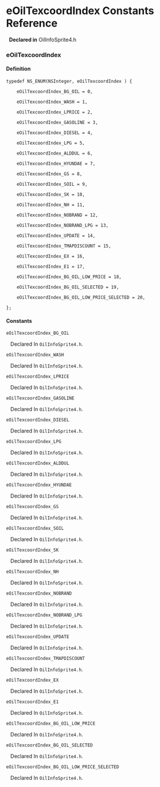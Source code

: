 # eOilTexcoordIndex Constants Reference

&nbsp;&nbsp;**Declared in** OilInfoSprite4.h  

### eOilTexcoordIndex

#### Definition
    typedef NS_ENUM(NSInteger, eOilTexcoordIndex ) {   
        
        eOilTexcoordIndex_BG_OIL = 0,
        
        eOilTexcoordIndex_WASH = 1,
        
        eOilTexcoordIndex_LPRICE = 2,
        
        eOilTexcoordIndex_GASOLINE = 3,
        
        eOilTexcoordIndex_DIESEL = 4,
        
        eOilTexcoordIndex_LPG = 5,
        
        eOilTexcoordIndex_ALDDUL = 6,
        
        eOilTexcoordIndex_HYUNDAE = 7,
        
        eOilTexcoordIndex_GS = 8,
        
        eOilTexcoordIndex_SOIL = 9,
        
        eOilTexcoordIndex_SK = 10,
        
        eOilTexcoordIndex_NH = 11,
        
        eOilTexcoordIndex_NOBRAND = 12,
        
        eOilTexcoordIndex_NOBRAND_LPG = 13,
        
        eOilTexcoordIndex_UPDATE = 14,
        
        eOilTexcoordIndex_TMAPDISCOUNT = 15,
        
        eOilTexcoordIndex_EX = 16,
        
        eOilTexcoordIndex_E1 = 17,
        
        eOilTexcoordIndex_BG_OIL_LOW_PRICE = 18,
        
        eOilTexcoordIndex_BG_OIL_SELECTED = 19,
        
        eOilTexcoordIndex_BG_OIL_LOW_PRICE_SELECTED = 20,
        
    };

#### Constants

<a name="" title="eOilTexcoordIndex_BG_OIL"></a><code>eOilTexcoordIndex_BG_OIL</code>

&nbsp;&nbsp;&nbsp;Declared In `OilInfoSprite4.h`.

<a name="" title="eOilTexcoordIndex_WASH"></a><code>eOilTexcoordIndex_WASH</code>

&nbsp;&nbsp;&nbsp;Declared In `OilInfoSprite4.h`.

<a name="" title="eOilTexcoordIndex_LPRICE"></a><code>eOilTexcoordIndex_LPRICE</code>

&nbsp;&nbsp;&nbsp;Declared In `OilInfoSprite4.h`.

<a name="" title="eOilTexcoordIndex_GASOLINE"></a><code>eOilTexcoordIndex_GASOLINE</code>

&nbsp;&nbsp;&nbsp;Declared In `OilInfoSprite4.h`.

<a name="" title="eOilTexcoordIndex_DIESEL"></a><code>eOilTexcoordIndex_DIESEL</code>

&nbsp;&nbsp;&nbsp;Declared In `OilInfoSprite4.h`.

<a name="" title="eOilTexcoordIndex_LPG"></a><code>eOilTexcoordIndex_LPG</code>

&nbsp;&nbsp;&nbsp;Declared In `OilInfoSprite4.h`.

<a name="" title="eOilTexcoordIndex_ALDDUL"></a><code>eOilTexcoordIndex_ALDDUL</code>

&nbsp;&nbsp;&nbsp;Declared In `OilInfoSprite4.h`.

<a name="" title="eOilTexcoordIndex_HYUNDAE"></a><code>eOilTexcoordIndex_HYUNDAE</code>

&nbsp;&nbsp;&nbsp;Declared In `OilInfoSprite4.h`.

<a name="" title="eOilTexcoordIndex_GS"></a><code>eOilTexcoordIndex_GS</code>

&nbsp;&nbsp;&nbsp;Declared In `OilInfoSprite4.h`.

<a name="" title="eOilTexcoordIndex_SOIL"></a><code>eOilTexcoordIndex_SOIL</code>

&nbsp;&nbsp;&nbsp;Declared In `OilInfoSprite4.h`.

<a name="" title="eOilTexcoordIndex_SK"></a><code>eOilTexcoordIndex_SK</code>

&nbsp;&nbsp;&nbsp;Declared In `OilInfoSprite4.h`.

<a name="" title="eOilTexcoordIndex_NH"></a><code>eOilTexcoordIndex_NH</code>

&nbsp;&nbsp;&nbsp;Declared In `OilInfoSprite4.h`.

<a name="" title="eOilTexcoordIndex_NOBRAND"></a><code>eOilTexcoordIndex_NOBRAND</code>

&nbsp;&nbsp;&nbsp;Declared In `OilInfoSprite4.h`.

<a name="" title="eOilTexcoordIndex_NOBRAND_LPG"></a><code>eOilTexcoordIndex_NOBRAND_LPG</code>

&nbsp;&nbsp;&nbsp;Declared In `OilInfoSprite4.h`.

<a name="" title="eOilTexcoordIndex_UPDATE"></a><code>eOilTexcoordIndex_UPDATE</code>

&nbsp;&nbsp;&nbsp;Declared In `OilInfoSprite4.h`.

<a name="" title="eOilTexcoordIndex_TMAPDISCOUNT"></a><code>eOilTexcoordIndex_TMAPDISCOUNT</code>

&nbsp;&nbsp;&nbsp;Declared In `OilInfoSprite4.h`.

<a name="" title="eOilTexcoordIndex_EX"></a><code>eOilTexcoordIndex_EX</code>

&nbsp;&nbsp;&nbsp;Declared In `OilInfoSprite4.h`.

<a name="" title="eOilTexcoordIndex_E1"></a><code>eOilTexcoordIndex_E1</code>

&nbsp;&nbsp;&nbsp;Declared In `OilInfoSprite4.h`.

<a name="" title="eOilTexcoordIndex_BG_OIL_LOW_PRICE"></a><code>eOilTexcoordIndex_BG_OIL_LOW_PRICE</code>

&nbsp;&nbsp;&nbsp;Declared In `OilInfoSprite4.h`.

<a name="" title="eOilTexcoordIndex_BG_OIL_SELECTED"></a><code>eOilTexcoordIndex_BG_OIL_SELECTED</code>

&nbsp;&nbsp;&nbsp;Declared In `OilInfoSprite4.h`.

<a name="" title="eOilTexcoordIndex_BG_OIL_LOW_PRICE_SELECTED"></a><code>eOilTexcoordIndex_BG_OIL_LOW_PRICE_SELECTED</code>

&nbsp;&nbsp;&nbsp;Declared In `OilInfoSprite4.h`.

